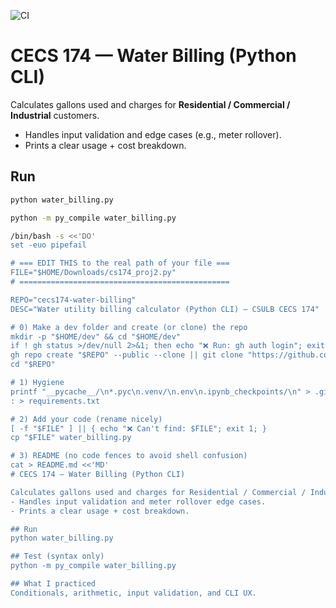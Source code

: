 ![CI](https://github.com/MichaelSusiCS/cecs174-water-billing/actions/workflows/python.yml/badge.svg)

# CECS 174 — Water Billing (Python CLI)

Calculates gallons used and charges for **Residential / Commercial / Industrial** customers.
- Handles input validation and edge cases (e.g., meter rollover).
- Prints a clear usage + cost breakdown.

## Run
```bash
python water_billing.py

python -m py_compile water_billing.py

/bin/bash -s <<'DO'
set -euo pipefail

# === EDIT THIS to the real path of your file ===
FILE="$HOME/Downloads/cs174_proj2.py"
# ===============================================

REPO="cecs174-water-billing"
DESC="Water utility billing calculator (Python CLI) — CSULB CECS 174"

# 0) Make a dev folder and create (or clone) the repo
mkdir -p "$HOME/dev" && cd "$HOME/dev"
if ! gh status >/dev/null 2>&1; then echo "❌ Run: gh auth login"; exit 1; fi
gh repo create "$REPO" --public --clone || git clone "https://github.com/$(gh api user -q .login)/$REPO.git"
cd "$REPO"

# 1) Hygiene
printf "__pycache__/\n*.pyc\n.venv/\n.env\n.ipynb_checkpoints/\n" > .gitignore
: > requirements.txt

# 2) Add your code (rename nicely)
[ -f "$FILE" ] || { echo "❌ Can't find: $FILE"; exit 1; }
cp "$FILE" water_billing.py

# 3) README (no code fences to avoid shell confusion)
cat > README.md <<'MD'
# CECS 174 — Water Billing (Python CLI)

Calculates gallons used and charges for Residential / Commercial / Industrial customers.
- Handles input validation and meter rollover edge cases.
- Prints a clear usage + cost breakdown.

## Run
python water_billing.py

## Test (syntax only)
python -m py_compile water_billing.py

## What I practiced
Conditionals, arithmetic, input validation, and CLI UX.
